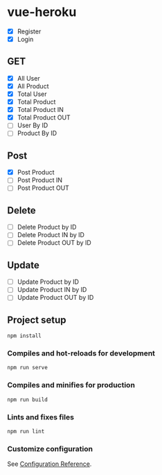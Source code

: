 # vue-heroku

-   [x] Register
-   [x] Login

## GET

-   [x] All User
-   [x] All Product
-   [x] Total User
-   [x] Total Product
-   [x] Total Product IN
-   [x] Total Product OUT
-   [ ] User By ID
-   [ ] Product By ID

## Post

-   [x] Post Product
-   [ ] Post Product IN
-   [ ] Post Product OUT

## Delete

-   [ ] Delete Product by ID
-   [ ] Delete Product IN by ID
-   [ ] Delete Product OUT by ID

## Update

-   [ ] Update Product by ID
-   [ ] Update Product IN by ID
-   [ ] Update Product OUT by ID

## Project setup

```
npm install
```

### Compiles and hot-reloads for development

```
npm run serve
```

### Compiles and minifies for production

```
npm run build
```

### Lints and fixes files

```
npm run lint
```

### Customize configuration

See [Configuration Reference](https://cli.vuejs.org/config/).
